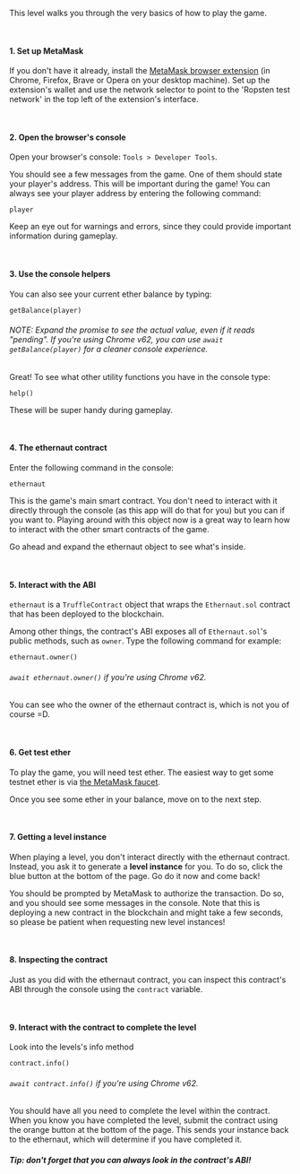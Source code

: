 This level walks you through the very basics of how to play the game.

&nbsp;
#### 1. Set up MetaMask
If you don't have it already, install the [MetaMask browser extension](https://metamask.io/) (in Chrome, Firefox, Brave or Opera on your desktop machine).
Set up the extension's wallet and use the network selector to point to the 'Ropsten test network' in the top left of the extension's interface.

&nbsp;
#### 2. Open the browser's console
Open your browser's console: `Tools > Developer Tools`.

You should see a few messages from the game. One of them should state your player's address. This will be important during the game! You can always see your player address by entering the following command:
```
player
```

Keep an eye out for warnings and errors, since they could provide important information during gameplay.

&nbsp;
#### 3. Use the console helpers

You can also see your current ether balance by typing:
```
getBalance(player)
```
###### NOTE: Expand the promise to see the actual value, even if it reads "pending". If you're using Chrome v62, you can use `await getBalance(player)` for a cleaner console experience.

Great! To see what other utility functions you have in the console type:
```
help()
```
These will be super handy during gameplay.

&nbsp;
#### 4. The ethernaut contract
Enter the following command in the console:
```
ethernaut
```

This is the game's main smart contract. You don't need to interact with it directly through the console (as this app will do that for you) but you can if you want to. Playing around with this object now is a great way to learn how to interact with the other smart contracts of the game.

Go ahead and expand the ethernaut object to see what's inside.

&nbsp;
#### 5. Interact with the ABI
`ethernaut` is a `TruffleContract` object that wraps the `Ethernaut.sol` contract that has been deployed to the blockchain.

Among other things, the contract's ABI exposes all of `Ethernaut.sol`'s public methods, such as `owner`. Type the following command for example:
```
ethernaut.owner()
```
###### `await ethernaut.owner()` if you're using Chrome v62.
You can see who the owner of the ethernaut contract is, which is not you of course =D.

&nbsp;
#### 6. Get test ether
To play the game, you will need test ether. The easiest way to get some testnet ether is via [the MetaMask faucet](https://faucet.metamask.io/).

Once you see some ether in your balance, move on to the next step.

&nbsp;
#### 7. Getting a level instance
When playing a level, you don't interact directly with the ethernaut contract. Instead, you ask it to generate a **level instance** for you. To do so, click the blue button at the bottom of the page. Go do it now and come back!

You should be prompted by MetaMask to authorize the transaction. Do so, and you should see some messages in the console. Note that this is deploying a new contract in the blockchain and might take a few seconds, so please be patient when requesting new level instances!

&nbsp;
#### 8. Inspecting the contract
Just as you did with the ethernaut contract, you can inspect this contract's ABI through the console using the `contract` variable.

&nbsp;
#### 9. Interact with the contract to complete the level
Look into the levels's info method
```
contract.info()
```
###### `await contract.info()` if you're using Chrome v62.
You should have all you need to complete the level within the contract.
When you know you have completed the level, submit the contract using the orange button at the bottom of the page.
This sends your instance back to the ethernaut, which will determine if you have completed it.


##### Tip: don't forget that you can always look in the contract's ABI!
